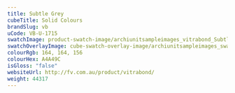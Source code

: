 ```yaml
---
title: Subtle Grey
cubeTitle: Solid Colours
brandSlug: vb
uCode: VB-U-1715
swatchImage: product-swatch-image/archiunitsampleimages_vitrabond_Subtle_Grey.jpg
swatchOverlayImage: cube-swatch-overlay-image/archiunitsampleimages_swatch-overlay_vitrabond.png
colourRgb: 164, 164, 156
colourHex: A4A49C
isGloss: "false"
websiteUrl: http://fv.com.au/product/vitrabond/
weight: 44317
---
```

